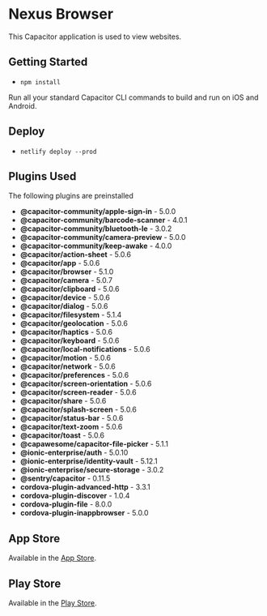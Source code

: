 # Nexus Browser

This Capacitor application is used to view websites.

## Getting Started
- `npm install`

Run all your standard Capacitor CLI commands to build and run on iOS and Android.

## Deploy
- `netlify deploy --prod`

## Plugins Used
The following plugins are preinstalled
<!--- Generated Plugins -->
 - **@capacitor-community/apple-sign-in** - 5.0.0
 - **@capacitor-community/barcode-scanner** - 4.0.1
 - **@capacitor-community/bluetooth-le** - 3.0.2
 - **@capacitor-community/camera-preview** - 5.0.0
 - **@capacitor-community/keep-awake** - 4.0.0
 - **@capacitor/action-sheet** - 5.0.6
 - **@capacitor/app** - 5.0.6
 - **@capacitor/browser** - 5.1.0
 - **@capacitor/camera** - 5.0.7
 - **@capacitor/clipboard** - 5.0.6
 - **@capacitor/device** - 5.0.6
 - **@capacitor/dialog** - 5.0.6
 - **@capacitor/filesystem** - 5.1.4
 - **@capacitor/geolocation** - 5.0.6
 - **@capacitor/haptics** - 5.0.6
 - **@capacitor/keyboard** - 5.0.6
 - **@capacitor/local-notifications** - 5.0.6
 - **@capacitor/motion** - 5.0.6
 - **@capacitor/network** - 5.0.6
 - **@capacitor/preferences** - 5.0.6
 - **@capacitor/screen-orientation** - 5.0.6
 - **@capacitor/screen-reader** - 5.0.6
 - **@capacitor/share** - 5.0.6
 - **@capacitor/splash-screen** - 5.0.6
 - **@capacitor/status-bar** - 5.0.6
 - **@capacitor/text-zoom** - 5.0.6
 - **@capacitor/toast** - 5.0.6
 - **@capawesome/capacitor-file-picker** - 5.1.1
 - **@ionic-enterprise/auth** - 5.0.10
 - **@ionic-enterprise/identity-vault** - 5.12.1
 - **@ionic-enterprise/secure-storage** - 3.0.2
 - **@sentry/capacitor** - 0.11.5
 - **cordova-plugin-advanced-http** - 3.3.1
 - **cordova-plugin-discover** - 1.0.4
 - **cordova-plugin-file** - 8.0.0
 - **cordova-plugin-inappbrowser** - 5.0.0
<!--- Generated Plugins End -->

## App Store

Available in the [App Store](https://apps.apple.com/us/app/nexus-web-browser/id6445866986).

## Play Store

Available in the [Play Store](https://play.google.com/store/apps/details?id=com.nexusconcepts.nexus).















